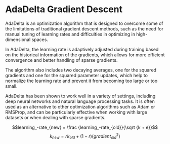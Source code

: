 # AdaDelta Gradient Descent 

AdaDelta is an optimization algorithm that is designed to overcome some of the limitations of traditional gradient descent methods, such as the need for manual tuning of learning rates and difficulties in optimizing in high-dimensional spaces.

In AdaDelta, the learning rate is adaptively adjusted during training based on the historical information of the gradients, which allows for more efficient convergence and better handling of sparse gradients.

The algorithm also includes two decaying averages, one for the squared gradients and one for the squared parameter updates, which help to normalize the learning rate and prevent it from becoming too large or too small.

AdaDelta has been shown to work well in a variety of settings, including deep neural networks and natural language processing tasks. It is often used as an alternative to other optimization algorithms such as Adam or RMSProp, and can be particularly effective when working with large datasets or when dealing with sparse gradients.

$$learning_-rate_{new} = \frac {learning_-rate_{old}}{\sqrt {k + e}}$$
$$k_{new} = rk_{old} + (1-r)(gradient_{old}^2)$$
